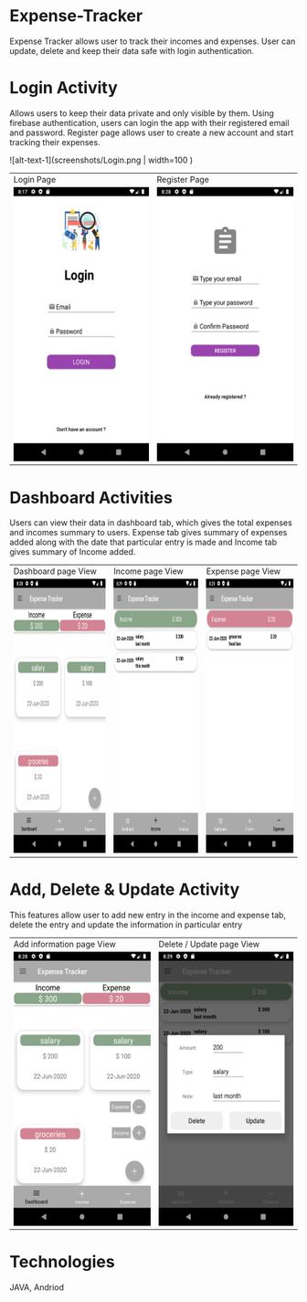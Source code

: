 # Expense-Tracker

Expense Tracker allows user to track their incomes and expenses. User can update, delete and keep their data safe with login authentication.  

# Login Activity

Allows users to keep their data private and only visible by them. Using firebase authentication, users can login the app with their registered email and password. Register page allows user to create a new account and start tracking their expenses.


![alt-text-1](screenshots/Login.png | width=100 )

<table>
  <tr>
    <td>Login Page</td>
     <td>Register Page</td>
  </tr>
  <tr>
    <td><img src="screenshots/Login.png" width=270 height=480></td>
    <td><img src="screenshots/Register.png" width=270 height=480></td>
  </tr>
 </table>

# Dashboard Activities

Users can view their data in dashboard tab, which gives the total expenses and incomes summary to users. Expense tab gives summary of expenses added along with the date that particular entry is made and Income tab gives summary of Income added.

<table>
  <tr>
    <td>Dashboard page View</td>
     <td>Income page View</td>
     <td>Expense page View</td>
  </tr>
  <tr>
    <td><img src="screenshots/Dashboard.png" width=270 height=480></td>
    <td><img src="screenshots/Income.png" width=270 height=480></td>
    <td><img src="screenshots/Expense.png" width=270 height=480></td>
  </tr>
 </table>
 
 
 # Add, Delete & Update Activity
 
 This features allow user to add new entry in the income and expense tab, delete the entry and update the information in particular entry
 <table>
  <tr>
    <td>Add information page View</td>
     <td>Delete / Update page View</td>
  </tr>
  <tr>
    <td><img src="screenshots/add.png" width=270 height=480></td>
    <td><img src="screenshots/Update.png" width=270 height=480></td>
  </tr>
 </table>

# Technologies
JAVA, Andriod
